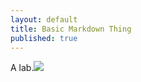 ```yaml
---
layout: default
title: Basic Markdown Thing
published: true
---
```


A lab.![](/labs/Washington%20Market%2C%20NYC%20c%201900%20-%20Corbis-UB464INP.jpg)

